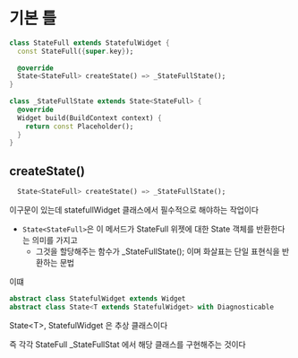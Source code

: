 
# 기본 틀 
```dart
class StateFull extends StatefulWidget {  
  const StateFull({super.key});  
  
  @override  
  State<StateFull> createState() => _StateFullState();  
}  
  
class _StateFullState extends State<StateFull> {  
  @override  
  Widget build(BuildContext context) {  
    return const Placeholder();  
  }  
}
```

## createState()
```dart
  State<StateFull> createState() => _StateFullState();  
```

이구문이 있는데 statefullWidget 클래스에서 필수적으로 해야하는 작업이다
- `State<StateFull>`은 이 메서드가 StateFull 위젯에 대한 State 객체를 반환한다는 의미를 가지고
	- 그것을 할당해주는 함수가 \_StateFullState(); 이며 화살표는 단일 표현식을 반환하는 문법


이떄 
```dart
abstract class StatefulWidget extends Widget 
abstract class State<T extends StatefulWidget> with Diagnosticable 
```

State\<T\>, StatefulWidget 은 추상 클래스이다

즉 각각 StateFull \_StateFullStat 에서 해당 클래스를 구현해주는 것이다 
